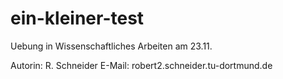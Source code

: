 # ein-kleiner-test
Uebung in Wissenschaftliches Arbeiten am 23.11.


Autorin:	R. Schneider
E-Mail:		robert2.schneider.tu-dortmund.de